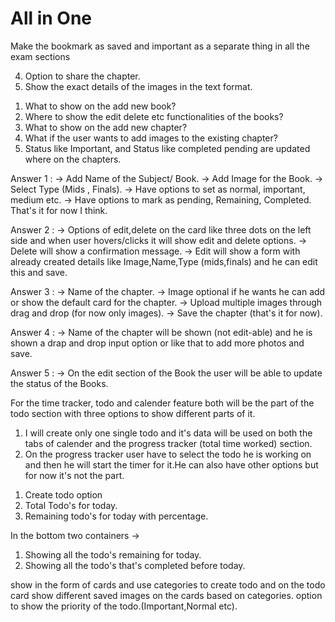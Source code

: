 # All in One

<!-- Naviagations for this app -->
<!-- Zain's Desk with logo -->
<!-- Home -->
<!-- Exam preparation (working on this module) -->
<!-- Quick Links -->
<!-- Password Vault -->
<!-- Task / todos -->
<!-- Settings -->
<!-- Logout -->

 <!-- Selected options background color #FEFEFE -->
 <!-- text color #122300 and not selected text color #F0F0F0 -->
 <!-- Sidebar container background color #1C1C1E -->
 <!-- border of the container #2C2C2C -->

 <!--  -->

 <!-- Features to be added on the single chapter preview page -->

Make the bookmark as saved and important as a separate thing in all the exam sections

 <!-- 1. Bookmark (option for both the chapter and the image to be bookmarked). -->
 <!-- 2. Mark as done (option for both the image and the chapter to be marked as bookmark (Important)). -->
 <!-- 3. Option to show the Bookmark images first and then the others and also marks as done option and when user selects this then it shows the done images first then the other images (Bookmark means important) -->

4.  Option to share the chapter.
    <!-- 5. Option to delete a specific image of the chapter. -->
    <!-- 6. On the image the user must have the full screen option, Zoom image option and save to local device option. -->
5.  Show the exact details of the images in the text format.

 <!-- Tasks for today must done -->
 <!-- 1. Add the popups like  -->
 <!-- -> ARE YOU SURE TO DELETE THE CHAPTER? || Image  -->

<!--
  Think about the edit section what to show on this?
 Options for now
 1. Edit the name of the chapter.
 2. Add a picture for the chapter.
 3. Save buttonn and cancel button. -->

<!-- Challenges on the frontend side of the Exam-preparation module (for now) -->

1. What to show on the add new book?
2. Where to show the edit delete etc functionalities of the books?
3. What to show on the add new chapter?
4. What if the user wants to add images to the existing chapter?
5. Status like Important, and Status like completed pending are updated where on the chapters.

Answer 1 :
-> Add Name of the Subject/ Book.
-> Add Image for the Book.
-> Select Type (Mids , Finals).
-> Have options to set as normal, important, medium etc.
-> Have options to mark as pending, Remaining, Completed.
That's it for now I think.

Answer 2 :
-> Options of edit,delete on the card like three dots on the left side and when user hovers/clicks it will show edit and delete options.
-> Delete will show a confirmation message.
-> Edit will show a form with already created details like Image,Name,Type (mids,finals) and he can edit this and save.

Answer 3 :
-> Name of the chapter.
-> Image optional if he wants he can add or show the default card for the chapter.
-> Upload multiple images through drag and drop (for now only images).
-> Save the chapter (that's it for now).

Answer 4 :
-> Name of the chapter will be shown (not edit-able) and he is shown a drap and drop input option or like that to add more photos and save.

Answer 5 :
-> On the edit section of the Book the user will be able to update the status of the Books.

<!-- For now complete the options of the frontend side of the Learning section -->
<!-- 1. What to show on the Add new Chapter?
2. What to show on the Add Notes to existing chapter.


Ans 1.
1. Name of the chapter.
2. Image for the chapter (optional).
3. Upload (drag and drop option for the user to upload multiple images 10,30 50 etc what so ever).
4. Save the chaper option. -->

For the time tracker, todo and calender feature both will be the part of the todo section with three options to show different parts of it.

1. I will create only one single todo and it's data will be used on both the tabs of calender and the progress tracker (total time worked) section.
2. On the progress tracker user have to select the todo he is working on and then he will start the timer for it.He can also have other options but for now it's not the part.

<!-- Design the todo page first and look for the navbar that is going to be shown on the Todos Page -->

1. Create todo option
2. Total Todo's for today.
3. Remaining todo's for today with percentage.

In the bottom two containers ->

1. Showing all the todo's remaining for today.
2. Showing all the todo's that's completed before today.

show in the form of cards and use categories to create todo and on the todo card show different saved images on the cards based on categories.
option to show the priority of the todo.(Important,Normal etc).

<!-- what to show on the options of the bar chart and the pie chart -->

<!-- 1. pie chart to show the comparison of the total todos and the remaining todo's.
2. Bar chart to show the name of the category with completed and remaining comparison. -->
